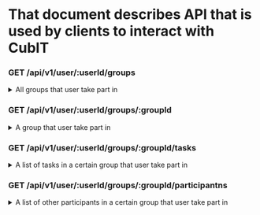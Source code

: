 # That document describes API that is used by clients to interact with CubIT

### GET /api/v1/user/:userId/groups
<details>
<summary>All groups that user take part in</summary>
	
#### Example:
	
```
curl --location --request GET 'https://cub.it/api/v1/user/cabef633-3b34-45db-801f-d5b21b9e7bee/groups' \
--header 'Content-Type: application/json'
```
	
#### Response:
HTTP status code: 200
```
[
	{
		“groupId” : “cabef633-3b34-45db-801f-d5b21b9e7bee”
		“name” : “Group name1”,
		“description” : “This is a cool group1”,
		“ownerFirstName” : “Alex1”,
		“ownerLastName” : “Slabos1”,
		“ownerEmail” : “owner.email@gmail.com3”,
		“coverColor” : “#0000003c”
	},
	{
		“groupId” : “cabef633-3b34-45db-801f-d5b21b9e7bwe”,
		“name” : “Group name2”,
		“description” : “This is a cool group2”,
		“ownerFirstName” : “Alex2”,
		“ownerLastName” : “Slabos2”,
		“ownerEmail” : “owner.email@gmail.com2”,
		“coverColor” : “#0000004f”
	},
	{	
		“groupId” : “cabef633-3b34-45db-801f-d5b21b9e7bef”,
		“name” : “Group name3”,
		“description” : “This is a cool group3”,
		“ownerFirstName” : “Alex3”,
		“ownerLastName” : “Slabos3”,
		“ownerEmail” : “owner.email@gmail.com3”,
		“coverColor” : “#0000003c”
	}
]
```
</details>

### GET /api/v1/user/:userId/groups/:groupId
<details>
<summary>A group that user take part in</summary>
	
#### Example:
	
```
curl --location --request GET 'https://cub.it/api/v1/group/cabef633-3b34-45db-801f-d5b21b9e7bee' \
--header 'Content-Type: application/json'
```
	
#### Response:
HTTP status code: 200
```
{
	{
		“groupId” : “groupId1”,
		“name” : “Group name1”,
		“description” : “This is a cool group1”,
		“ownerFirstName” : “Axel”,
		“ownerLastName” : “Slabos”
		“ownerEmail” : “owner.email@gmail.com”,
		“coverColor” : “#0000003c”

	},
	“taskList” : [
		{
			“id” : “postId1”,
			“creationDate” : “12.17.1973”,
			“userFirstName” : “Axel”,
			“userLastName” : “Slabos”,
			“content” : “content first line\ncontent second line\nhttps://some-link.com”
			“userColor” : “#0000003c”
		},
		{
			“id” : “postId2”,
			“creationDate” : “12.17.1973”,
			“userFirstName” : “Axel”,
			“userLastName” : “Slabos”,
			“content” : “content first line\ncontent second line\nhttps://some-link.com”
			“userColor” : “#0000003c”
		}
	]
}
```
</details>

### GET /api/v1/user/:userId/groups/:groupId/tasks
<details>
<summary>A list of tasks in a certain group that user take part in</summary>
	
</details>

### GET /api/v1/user/:userId/groups/:groupId/participantns
<details>
<summary>A list of other participants in a certain group that user take part in</summary>
	
</details>

